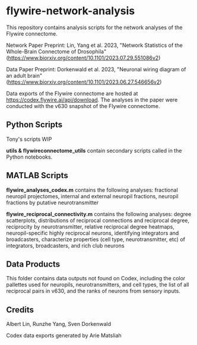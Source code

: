 # flywire-network-analysis
This repository contains analysis scripts for the network analyses of the Flywire connectome. 

Network Paper Preprint: Lin, Yang et al. 2023, "Network Statistics of the Whole-Brain Connectome of Drosophila" (https://www.biorxiv.org/content/10.1101/2023.07.29.551086v2)

Data Paper Preprint: Dorkenwald et al. 2023, "Neuronal wiring diagram of an adult brain" (https://www.biorxiv.org/content/10.1101/2023.06.27.546656v2)

Data exports of the Flywire connectome are hosted at https://codex.flywire.ai/api/download. The analyses in the paper were conducted with the v630 snapshot of the Flywire connectome.

## Python Scripts

Tony's scripts WIP

**utils & flywireconnectome_utils** contain secondary scripts called in the Python notebooks.

## MATLAB Scripts
**flywire_analyses_codex.m** contains the following analyses: fractional neuropil projectomes, internal and external neuropil fractions, neuropil fractions by putative neurotransmitter

**flywire_reciprocal_connectivity.m** contains the following analyses: degree scatterplots, distributions of reciprocal connections and reciprocal degree, reciprocity by neurotransmitter, relative reciprocal degree heatmaps, neuropil-specific highly reciprocal neurons, identifying integrators and broadcasters, characterize properties (cell type, neurotransmitter, etc) of integrators, broadcasters, and rich club neurons

## Data Products
This folder contains data outputs not found on Codex, including the color pallettes used for neuropils, neurotransmitters, and cell types, the list of all reciprocal pairs in v630, and the ranks of neurons from sensory inputs.

## Credits
Albert Lin, Runzhe Yang, Sven Dorkenwald

Codex data exports generated by Arie Matsliah
